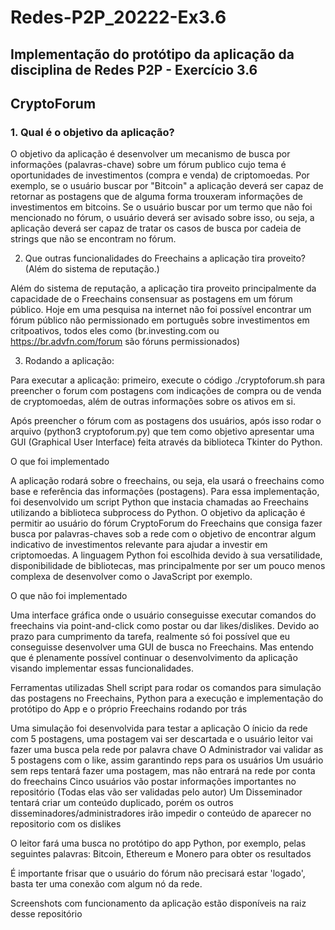 # Redes-P2P_20222-Ex3.6

## Implementação do protótipo da aplicação da disciplina de Redes P2P - Exercício 3.6

## CryptoForum

### 1. Qual é o objetivo da aplicação?

O objetivo da aplicação é desenvolver um mecanismo de busca por informações (palavras-chave) sobre um fórum publico cujo tema é oportunidades de investimentos (compra e venda) de criptomoedas. Por exemplo, se o usuário buscar por "Bitcoin" a aplicação deverá ser capaz de retornar as postagens que de alguma forma trouxeram informações de investimentos em bitcoins. Se o usuário buscar por um termo que não foi mencionado no fórum, o usuário deverá ser avisado sobre isso, ou seja, a aplicação deverá ser capaz de tratar os casos de busca por cadeia de strings que não se encontram no fórum. 

2. Que outras funcionalidades do Freechains a aplicação tira proveito? (Além do sistema de reputação.)

Além do sistema de reputação, a aplicação tira proveito principalmente da capacidade de o Freechains consensuar as postagens em um fórum público. Hoje em uma pesquisa na internet não foi possível encontrar um fórum público não permissionado em português sobre investimentos em critpoativos, todos eles como (br.investing.com ou https://br.advfn.com/forum são fóruns permissionados)

3. Rodando a aplicação:

Para executar a aplicação: primeiro, execute o código ./cryptoforum.sh para preencher o forum com postagens com indicações de compra ou de venda de cryptomoedas, além de outras informações sobre os ativos em si.

Após preencher o fórum com as postagens dos usuários, após isso rodar o arquivo (python3 cryptoforum.py) que tem como objetivo apresentar uma GUI (Graphical User Interface) feita através da biblioteca Tkinter do Python.

O que foi implementado

A aplicação rodará sobre o freechains, ou seja, ela usará o freechains como base e referência das informações (postagens). Para essa implementação, foi desenvolvido um script Python que instacia chamadas ao Freechains utilizando a biblioteca subprocess do Python. O objetivo da aplicação é permitir ao usuário do fórum CryptoForum do Freechains que consiga fazer busca por palavras-chaves sob a rede com o objetivo de encontrar algum indicativo de investimentos relevante para ajudar a investir em criptomoedas. A linguagem Python foi escolhida devido à sua versatilidade, disponibilidade de bibliotecas, mas principalmente por ser um pouco menos complexa de desenvolver como o JavaScript por exemplo.

O que não foi implementado

Uma interface gráfica onde o usuário conseguisse executar comandos do freechains via point-and-click como postar ou dar likes/dislikes. Devido ao prazo para cumprimento da tarefa, realmente só foi possível que eu conseguisse desenvolver uma GUI de busca no Freechains. Mas entendo que é plenamente possível continuar o desenvolvimento da aplicação visando implementar essas funcionalidades.

Ferramentas utilizadas
Shell script para rodar os comandos para simulação das postagens no Freechains, Python para a execução e implementação do protótipo do App e o próprio Freechains rodando por trás

Uma simulação foi desenvolvida para testar a aplicação
O ínicio da rede com 5 postagens, uma postagem vai ser descartada e o usuário leitor vai fazer uma busca pela rede por palavra chave
O Administrador vai validar as 5 postagens com o like, assim garantindo reps para os usuários
Um usuário sem reps tentará fazer uma postagem, mas não entrará na rede por conta do freechains
Cinco usuários vão postar informações importantes no repositório (Todas elas vão ser validadas pelo autor)
Um Disseminador tentará criar um conteúdo duplicado, porém os outros disseminadores/administradores irão impedir o conteúdo de aparecer no repositorio com os dislikes

O leitor fará uma busca no protótipo do app Python, por exemplo, pelas seguintes palavras: Bitcoin, Ethereum e Monero para obter os resultados

É importante frisar que o usuário do fórum não precisará estar 'logado', basta ter uma conexão com algum nó da rede.

Screenshots com funcionamento da aplicação estão disponíveis na raiz desse repositório
